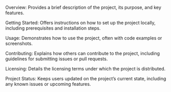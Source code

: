 Overview: Provides a brief description of the project, its purpose, and key features.

Getting Started: Offers instructions on how to set up the project locally, including prerequisites and installation steps.

Usage: Demonstrates how to use the project, often with code examples or screenshots.

Contributing: Explains how others can contribute to the project, including guidelines for submitting issues or pull requests.

Licensing: Details the licensing terms under which the project is distributed.

Project Status: Keeps users updated on the project’s current state, including any known issues or upcoming features.
